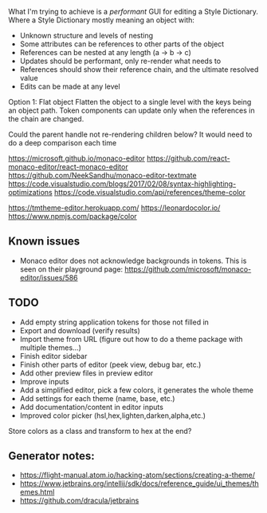 What I'm trying to achieve is a *performant* GUI for editing a Style Dictionary. Where a Style Dictionary mostly meaning an object with:
* Unknown structure and levels of nesting
* Some attributes can be references to other parts of the object
* References can be nested at any length (a -> b -> c)
* Updates should be performant, only re-render what needs to
* References should show their reference chain, and the ultimate resolved value
* Edits can be made at any level

Option 1: Flat object
Flatten the object to a single level with the keys being an object path. Token components can update only when the references in the chain are changed. 

Could the parent handle not re-rendering children below? It would need to do a deep comparison each time


https://microsoft.github.io/monaco-editor
https://github.com/react-monaco-editor/react-monaco-editor
https://github.com/NeekSandhu/monaco-editor-textmate
https://code.visualstudio.com/blogs/2017/02/08/syntax-highlighting-optimizations
https://code.visualstudio.com/api/references/theme-color

https://tmtheme-editor.herokuapp.com/
https://leonardocolor.io/
https://www.npmjs.com/package/color

## Known issues
* Monaco editor does not acknowledge backgrounds in tokens. This is seen on their playground page: https://github.com/microsoft/monaco-editor/issues/586

## TODO
* Add empty string application tokens for those not filled in
* Export and download (verify results)
* Import theme from URL (figure out how to do a theme package with multiple themes...)
* Finish editor sidebar
* Finish other parts of editor (peek view, debug bar, etc.)
* Add other preview files in preview editor
* Improve inputs
* Add a simplified editor, pick a few colors, it generates the whole theme
* Add settings for each theme (name, base, etc.)
* Add documentation/content in editor inputs
* Improved color picker (hsl,hex,lighten,darken,alpha,etc.)

Store colors as a class and transform to hex at the end? 

## Generator notes:
* https://flight-manual.atom.io/hacking-atom/sections/creating-a-theme/
* https://www.jetbrains.org/intellij/sdk/docs/reference_guide/ui_themes/themes.html
* https://github.com/dracula/jetbrains
